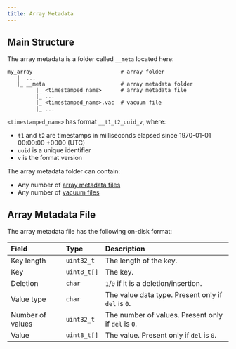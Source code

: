 ```yaml
---
title: Array Metadata
---
```


## Main Structure

The array metadata is a folder called `__meta` located here:

```
my_array                            # array folder
   |  ...
   |_ __meta                        # array metadata folder
         |_ <timestamped_name>      # array metadata file
         |_ ...  
         |_ <timestamped_name>.vac  # vacuum file
         |_ ...  
```

`<timestamped_name>` has format `__t1_t2_uuid_v`, where:

* `t1` and `t2` are timestamps in milliseconds elapsed since 1970-01-01 00:00:00 +0000 (UTC)
* `uuid` is a unique identifier
* `v` is the format version

The array metadata folder can contain:

* Any number of [array metadata files](#array-metadata-file)
* Any number of [vacuum files](./vacuum_file.md)

## Array Metadata File 

The array metadata file has the following on-disk format:

| **Field** | **Type** | **Description** |
| :--- | :--- | :--- |
| Key length | `uint32_t` | The length of the key. |
| Key | `uint8_t[]` | The key. |
| Deletion | `char` | `1`/`0` if it is a deletion/insertion. |
| Value type | `char` | The value data type. Present only if `del` is `0`. |
| Number of values | `uint32_t` | The number of values. Present only if `del` is `0`. |
| Value | `uint8_t[]` | The value. Present only if `del` is `0`. |
